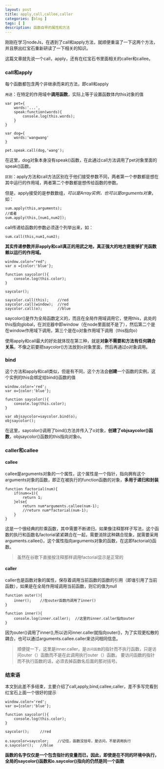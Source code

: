 ```yaml
---
layout: post
title: apply,call,callee,caller
categories: [blog ]
tags: [ ]
description: 函数自带的属性和方法
---
```


刚刚在学习nodeJs，在遇到了call和apply方法，就顺便重温了一下这两个方法，并且祭出红宝石重新研读了一下相关的知识。

这篇文章就先说一个call，apply，还有在红宝石书里面相关的caller和callee。

### call和apply

每个函数都包含两个非继承而来的方法，即call和apply

`用途`：在特定的作用域中**调用函数**，实际上等于设置函数体内this对象的值

	var pet={
		words:'...',
		speak:function(words){
			console.log(this.words);
		}
	}
	
	var dog={
		words:'wangwang'
	}
	
	pet.speak.call(dog,'wang');

在这里，dog对象本身没有speak()函数，在此通过call方法调用了pet对象里面的speak()函数。

`区别`：apply方法和call方法区别在于他们接受参数不同，两者第一个参数都是想在其中运行的作用域，两者第二个参数都是想传给函数的参数。

但是，apply接受的是参数数组，*可以是Array实例，也可以是arguments对象*，如：
 
	sum.apply(this,arguments);
	//或者
	sum.apply(this,[num1,num2]); 

call传递给函数的参数必须逐个列举出来，如：

	sum.call(this,num1,num2);

**其实传递参数并非apply和call真正的用武之地，真正强大的地方是能够扩充函数赖以运行的作用域。**

	window.color="red";
	var o ={color:'blue'};

	function saycolor(){
		console.log(this.color);
	}
	
	saycolor();

	saycolor.call(this);	//red
	saycolor.call(window);	//red
	saycolor.call(o);		//blue

saycolor()是作为全局函数定义的，而且在全局作用域调用它，使用this，此处的this指向global，在浏览器中即window（在node里面就不是了），然后第二个是在window作用域下调用，第三个是在o对象作用域下调用（this指向o）

使用apply和call最大的好处就体现在第三种，就是**对象不需要和方法有任何耦合关系**，不像之前要把saycolor()方法放到o对象里面，然后再通过o对象调用。

### bind

这个方法和apply和call类似，但是有不同，这个方法会**创建**一个函数的实例，这个实例的this会绑定给bind()函数的值

	window.color='red';
	var o={color:'blue'};

	function saycolor(){
		console.log(this.color);
	}

	var objsaycolor=saycolor.bind(o);
	objsaycolor();

在这里，saycolor()调用了bind()方法并传入了o对象，**创建了objsaycolor()函数**，objsaycolor()函数的this指向对象o。

### caller和callee

#### callee

callee是arguments对象的一个属性，这个属性是一个指针，指向拥有这个arguments对象的函数，即正在被执行的function函数的对象，**多用于递归和封装**

	function factorial(num){
		if(num<=1){
			return 1;
		}else{
			return num*arguments.callee(num-1);
			//return num*factorial(num-1);
		}
	}

这是一个很经典的阶乘函数，其中需要不断递归，如果像注释那样子写法，这个函数的执行和函数名factorial紧紧耦合在一起，需要消除这种耦合现象，就需要采用arguments.callee()，这个属性指向arguments对象的函数，在这即factorial()函数。

> 虽然在谷歌下直接按注释那样调用factorial显示是正常的

#### caller

caller也是函数对象的属性，保存着调用当前函数的函数的引用（即谁引用了当前函数），如果是在全局作用域调用当前函数，则它的值为null

	function outer(){
		inner();	//在outer函数内调用了inner()
	}
	
	function inner(){
		console.log(inner.caller);	//这里的inner.caller指向outer
	}

因为outer()调用了inner(),所以访问inner.caller就指向outer()，为了实现更松散的耦合，也可以通过arguments.callee.caller来访问相同信息。

> 顺便提一下，这里是inner.caller，是`访问函数`的指针而不执行函数，只是访问outer（）函数而不是在此调用执行outer（）函数。
> 要访问函数的指针而不执行函数的话，必须去掉函数名后面的那对括号。

### 结束语

本文到此差不多结束，主要介绍了call,apply,bind,callee,caller，差不多写完看到红宝石上面一个很好的提示

	window.color='red';
	var o={color:'blue'};

	function saycolor(){
		console.log(this.color);
	}

	saycolor();		//red

	o.saycolor=saycolor;	//记住，函数没括号，是访问，不是调用执行
	o.saycolor();	//blue

**函数的名字仅仅是一个包含指针的变量而已，因此，即使是在不同的环境中执行，全局的saycolor()函数和o.saycolor()指向的仍然是同一个函数**

